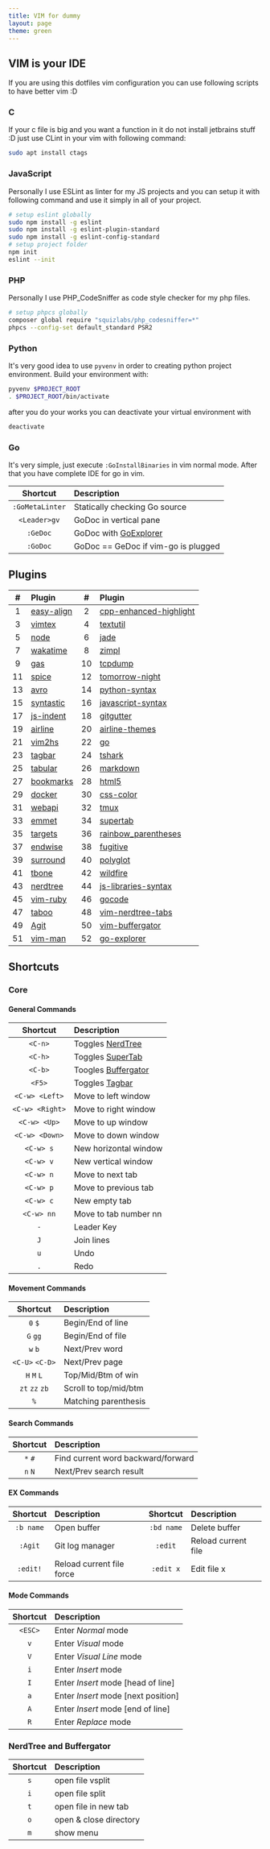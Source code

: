 ```yaml
---
title: VIM for dummy
layout: page
theme: green
---
```


## VIM is your IDE

If you are using this dotfiles vim configuration
you can use following scripts to have better vim :D

### C

If your c file is big and you want a function in it
do not install jetbrains stuff :D just use CLint in
your vim with following command:

```sh
sudo apt install ctags
```

### JavaScript

Personally I use ESLint as linter for my JS projects
and you can setup it with following command and use it
simply in all of your project.

```sh
# setup eslint globally
sudo npm install -g eslint
sudo npm install -g eslint-plugin-standard
sudo npm install -g eslint-config-standard
# setup project folder
npm init
eslint --init
```

### PHP

Personally I use PHP_CodeSniffer as code style checker
for my php files.

```sh
# setup phpcs globally
composer global require "squizlabs/php_codesniffer=*"
phpcs --config-set default_standard PSR2
```

### Python

It's very good idea to use `pyvenv` in order to creating
python project environment. Build your environment with:

```sh
pyvenv $PROJECT_ROOT
. $PROJECT_ROOT/bin/activate
```

after you do your works you can deactivate your virtual
environment with

```sh
deactivate
```

### Go

It's very simple, just execute `:GoInstallBinaries` in vim normal mode.
After that you have complete IDE for go in vim.


| Shortcut         | Description                         |
|:----------------:|:------------------------------------|
| `:GoMetaLinter`  | Statically checking Go source       |
| `<Leader>gv`     | GoDoc in vertical pane              |
| `:GeDoc`         | GoDoc with [GoExplorer](https://github.com/garyburd/go-explorer)               |
|`:GoDoc`          | GoDoc == GeDoc if vim-go is plugged |


## Plugins

| #  | Plugin     | #  | Plugin                 |
|:--:|:-----------|:--:|:-----------------------|
| 1  | [easy-align](http://github.com/junegunn/vim-easy-align) | 2  | [cpp-enhanced-highlight](http://github.com/octol/vim-cpp-enhanced-highlight) |
| 3  | [vimtex](http://github.com/lervag/vimtex)     | 4  | [textutil](http://github.com/vim-scripts/textutil.vim)               |
| 5  | [node](http://github.com/moll/vim-node)       | 6  | [jade](http://github.com/digitaltoad/vim-jade)                   |
| 7  | [wakatime](http://github.com/wakatime/vim-wakatime)   | 8  | [zimpl](http://github.com/1995parham/vim-zimpl)                  |
| 9  | [gas](http://github.com/1995parham/vim-gas)        | 10 | [tcpdump](http://github.com/1995parham/vim-tcpdump)                |
| 11 | [spice](http://github.com/1995parham/vim-spice)      | 12 | [tomorrow-night](http://github.com/1995parham/tomorrow-night-vim)         |
| 13 | [avro](http://github.com/aolab/vim-avro)       | 14 | [python-syntax](http://github.com/hdima/python-syntax)          |
| 15 | [syntastic](http://github.com/scrooloose/syntastic)  | 16 | [javascript-syntax](http://github.com/jelera/vim-javascript-syntax)      |
| 17 | [js-indent](http://github.com/gavocanov/vim-js-indent)  | 18 | [gitgutter](http://github.com/airblade/vim-gitgutter)              |
| 19 | [airline](http://github.com/vim-airline/vim-airline)    | 20 | [airline-themes](http://github.com/vim-airline/vim-airline-themes)         |
| 21 | [vim2hs](http://github.com/dag/vim2hs)     | 22 | [go](http://github.com/fatih/vim-go)                     |
| 23 | [tagbar](http://github.com/majutsushi/tagbar)     | 24 | [tshark](http://github.com/bps/vim-tshark)                 |
| 25 | [tabular](http://github.com/godlygeek/tabular)    | 26 | [markdown](http://github.com/plasticboy/vim-markdown)               |
| 27 | [bookmarks](http://github.com/MattesGroeger/vim-bookmarks)  | 28 | [html5](http://github.com/othree/html5.vim)                  |
| 29 | [docker](http://github.com/ekalinin/Dockerfile.vim)     | 30 | [css-color](http://github.com/ap/vim-css-color)              |
| 31 | [webapi](http://github.com/mattn/webapi-vim)     | 32 | [tmux](http://github.com/tmux-plugins/vim-tmux)                   |
| 33 | [emmet](http://github.com/mattn/emmet-vim)      | 34 | [supertab](http://github.com/ervandew/supertab)               |
| 35 | [targets](http://github.com/wellle/targets.vim)    | 36 | [rainbow_parentheses](http://github.com/kien/rainbow_parentheses.vim)    |
| 37 | [endwise](http://github.com/tpope/vim-endwise)    | 38 | [fugitive](http://github.com/tpope/vim-fugitive)               |
| 39 | [surround](http://github.com/tpope/vim-surround)   | 40 | [polyglot](http://github.com/sheerun/vim-polyglot)               |
| 41 | [tbone](http://github.com/tpope/vim-tbone)      | 42 | [wildfire](http://github.com/gcmt/wildfire.vim)               |
| 43 | [nerdtree](http://github.com/scrooloose/nerdtree)   | 44 | [js-libraries-syntax](http://github.com/othree/javascript-libraries-syntax.vim)    |
| 45 | [vim-ruby](http://github.com/vim-ruby/vim-ruby)   | 46 | [gocode](http://github.com/nsf/gocode)                 |
| 47 | [taboo](http://github.com/gcmt/taboo.vim)      | 48 | [vim-nerdtree-tabs](http://github.com/jistr/vim-nerdtree-tabs)      |
| 49 | [Agit](http://github.com/cohama/agit.vim)       | 50 | [vim-buffergator](http://github.com/jeetsukumaran/vim-buffergator)        |
| 51 | [vim-man](http://github.com/vim-utils/vim-man)    | 52 | [go-explorer](http://github.com/garyburd/go-explorer)            |


## Shortcuts

### Core

#### General Commands

| Shortcut         | Description               |
|:----------------:|:--------------------------|
| `<C-n>`          | Toggles [NerdTree](https://github.com/scrooloose/nerdtree)          |
| `<C-h>`          | Toggles [SuperTab](https://github.com/ervandew/supertab)          |
| `<C-b>`          | Toogles [Buffergator](https://github.com/jeetsukumaran/vim-buffergator)       |
| `<F5>`           | Toggles [Tagbar](https://github.com/majutsushi/tagbar)            |
| `<C-w> <Left>`   | Move to left window       |
| `<C-w> <Right>`  | Move to right window      |
| `<C-w> <Up>`     | Move to up window         |
| `<C-w> <Down>`   | Move to down window       |
| `<C-w> s`        | New horizontal window     |
| `<C-w> v`        | New vertical window       |
| `<C-w> n`        | Move to next tab          |
| `<C-w> p`        | Move to previous tab      |
| `<C-w> c`        | New empty tab             |
| `<C-w> nn`       | Move to tab number nn     |
| `-`              | Leader Key                |
| `J`              | Join lines                |
| `u`              | Undo                      |
| `.`              | Redo                      |

#### Movement Commands

| Shortcut         | Description                         |
|:----------------:|:------------------------------------|
| `0` `$`          | Begin/End of line                   |
| `G` `gg`         | Begin/End of file                   |
| `w` `b`          | Next/Prev word                      |
| `<C-U>` `<C-D>`  | Next/Prev page                      |
| `H` `M` `L`      | Top/Mid/Btm of win                  |
| `zt` `zz` `zb`   | Scroll to top/mid/btm               |
| `%`              | Matching parenthesis                |

#### Search Commands

| Shortcut         | Description                         |
|:----------------:|:------------------------------------|
| `*` `#`          | Find current word backward/forward  |
| `n` `N`          | Next/Prev search result             |

#### EX Commands

| Shortcut         | Description               | Shortcut         | Description                         |
|:----------------:|:--------------------------|:----------------:|:------------------------------------|
| `:b name`        | Open buffer               | `:bd name`       | Delete buffer                       |
| `:Agit`          | Git log manager           | `:edit`          | Reload current file                 |
| `:edit!`         | Reload current file force | `:edit x`        | Edit file x                         |

#### Mode Commands

| Shortcut         | Description                         |
|:----------------:|:------------------------------------|
| `<ESC>`          | Enter *Normal* mode                 |
| `v`              | Enter *Visual* mode                 |
| `V`              | Enter *Visual Line* mode            |
| `i`              | Enter *Insert* mode                 |
| `I`              | Enter *Insert* mode [head of line]  |
| `a`              | Enter *Insert* mode [next position] |
| `A`              | Enter *Insert* mode [end of line]   |
| `R`              | Enter *Replace* mode                |

### NerdTree and Buffergator

| Shortcut | Description            |
|:--------:|:-----------------------|
| `s`      | open file vsplit       |
| `i`      | open file split        |
| `t`      | open file in new tab   |
| `o`      | open & close directory |
| `m`      | show menu              |

